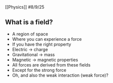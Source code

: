 [[Physics]]
#8/9/25 
## What is a field?
- A region of space
- Where you can experience a force
- If you have the right property
- Electric -> charge
- Gravitational -> mass
- Magnetic -> magnetic properties
- All forces are derived from these fields
- Except for the strong force
- Oh, and also the weak interaction (weak force)?